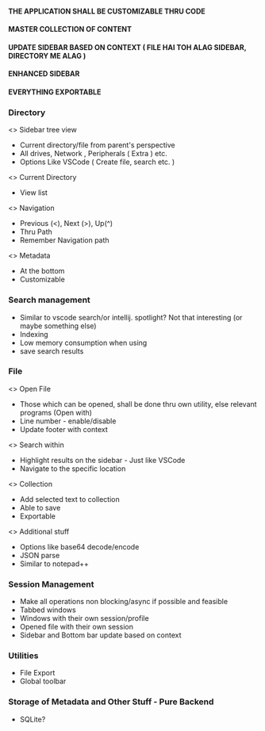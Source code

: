 #### THE APPLICATION SHALL BE CUSTOMIZABLE THRU CODE
#### MASTER COLLECTION OF CONTENT
#### UPDATE SIDEBAR BASED ON CONTEXT ( FILE HAI TOH ALAG SIDEBAR, DIRECTORY ME ALAG )
#### ENHANCED SIDEBAR
#### EVERYTHING EXPORTABLE

### Directory

<> Sidebar tree view 
- Current directory/file from parent's perspective
- All drives, Network , Peripherals ( Extra ) etc.
- Options Like VSCode ( Create file, search etc. )

<> Current Directory
- View list

<> Navigation

- Previous (<), Next (>), Up(^)
- Thru Path
- Remember Navigation path

<> Metadata

- At the bottom
- Customizable



### Search management
- Similar to vscode search/or intellij. spotlight? Not that interesting (or maybe something else)
- Indexing
- Low memory consumption when using
- save search results



### File

<> Open File
- Those which can be opened, shall be done thru own utility, else relevant programs (Open with)
- Line number - enable/disable
- Update footer with context

<> Search within 
- Highlight results on the sidebar - Just like VSCode
- Navigate to the specific location

<> Collection
- Add selected text to collection
- Able to save
- Exportable

<> Additional stuff
- Options like base64 decode/encode
- JSON parse
- Similar to notepad++


### Session Management
- Make all operations non blocking/async if possible and feasible
- Tabbed windows
- Windows with their own session/profile
- Opened file with their own session
- Sidebar and Bottom bar update based on context


### Utilities
- File Export
- Global toolbar


###  Storage of Metadata and Other Stuff - Pure Backend 
- SQLite?
